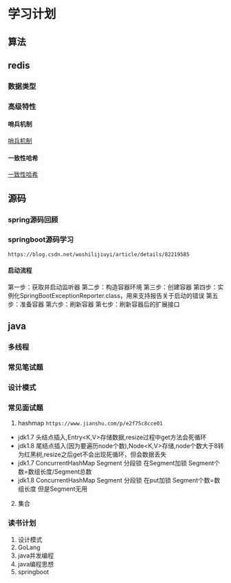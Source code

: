 # 学习计划

## 算法

## redis

### 数据类型

### 高级特性

#### 哨兵机制

[哨兵机制](https://www.cnblogs.com/bingshu/p/9776610.html)

#### 一致性哈希

[一致性哈希](https://blog.csdn.net/bntX2jSQfEHy7/article/details/79549368)

## 源码

### spring源码回顾

### springboot源码学习

`https://blog.csdn.net/woshilijiuyi/article/details/82219585`

#### 启动流程

第一步：获取并启动监听器
第二步：构造容器环境
第三步：创建容器
第四步：实例化SpringBootExceptionReporter.class，用来支持报告关于启动的错误
第五步：准备容器
第六步：刷新容器
第七步：刷新容器后的扩展接口

## java

### 多线程

### 常见笔试题

### 设计模式

### 常见面试题

1. hashmap
```https://www.jianshu.com/p/e2f75c8cce01```

* jdk1.7 头结点插入,Entry<K,V>存储数据,resize过程中get方法会死循环
* jdk1.8 尾结点插入(因为要遍历node个数),Node<K,V>存储,node个数大于8转为红黑树,resize之后get不会出现死循环，但会数据丢失
* jdk1.7 ConcurrentHashMap Segment 分段锁 在Segment加锁 Segment个数=数组长度/Segment总数
* jdk1.8 ConcurrentHashMap Segment 分段锁 在put加锁 Segment个数=数组长度 但是Segment无用

2. 集合

### 读书计划

1. 设计模式
2. GoLang
3. java并发编程
4. java编程思想
5. springboot
